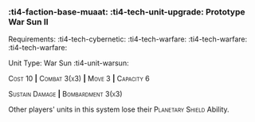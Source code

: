 ### :ti4-faction-base-muaat: :ti4-tech-unit-upgrade: **Prototype War Sun II**

Requirements: :ti4-tech-cybernetic: :ti4-tech-warfare: :ti4-tech-warfare: :ti4-tech-warfare:

Unit Type: War Sun :ti4-unit-warsun:

<span style="font-variant:small-caps;">Cost 10</span> __|__ <span style="font-variant:small-caps;">Combat 3(x3)</span> __|__ <span style="font-variant:small-caps;">Move 3</span> __|__ <span style="font-variant:small-caps;">Capacity 6</span>

<span style="font-variant:small-caps;">Sustain Damage</span> __|__ <span style="font-variant:small-caps;">Bombardment 3(x3)</span>

Other players' units in this system lose their <span style="font-variant:small-caps;">Planetary Shield</span> Ability.
